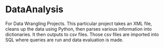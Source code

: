 # DataAnalysis
For Data Wrangling Projects.
This particular project takes an XML file, cleans up the data using Python, then parses various information into dictionaries.  It then outputs to csv files.  Those csv files are imported into SQL where queries are run and data evaluation is made.
